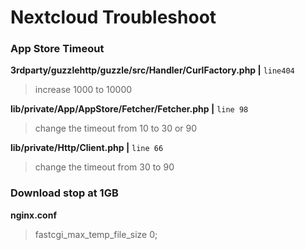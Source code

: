 # Nextcloud Troubleshoot

### App Store Timeout
**3rdparty/guzzlehttp/guzzle/src/Handler/CurlFactory.php |** `line404`
> increase 1000 to 10000

**lib/private/App/AppStore/Fetcher/Fetcher.php |** `line 98` 
> change the timeout from 10 to 30 or 90

**lib/private/Http/Client.php |** `line 66` 
> change the timeout from 30 to 90

### Download stop at 1GB
**nginx.conf** 
> fastcgi_max_temp_file_size  0; 